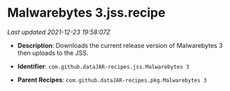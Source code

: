 # Malwarebytes 3.jss.recipe

_Last updated 2021-12-23 19:58:07Z_

- **Description**: Downloads the current release version of Malwarebytes 3 then uploads to the JSS.

- **Identifier**: `com.github.dataJAR-recipes.jss.Malwarebytes 3`

- **Parent Recipes**: `com.github.dataJAR-recipes.pkg.Malwarebytes 3`